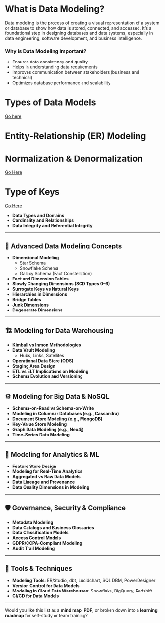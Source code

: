 # What is Data Modeling?
Data modeling is the process of creating a visual representation of a system or database to show how data is stored, connected, and accessed. It’s a foundational step in designing databases and data systems, especially in data engineering, software development, and business intelligence.
### Why is Data Modeling Important?
- Ensures data consistency and quality
- Helps in understanding data requirements
- Improves communication between stakeholders (business and technical)
- Optimizes database performance and scalability

# Types of Data Models
[Go here](https://github.com/yadavraganu/Data-Engineering/blob/main/Data%20Modeling/Stages%20of%20Data%20Modeling.md)

# Entity-Relationship (ER) Modeling

# Normalization & Denormalization
[Go Here](https://github.com/yadavraganu/Data-Engineering/blob/main/Data%20Modeling/Normalization.md)

# Type of Keys
[Go Here](https://github.com/yadavraganu/Data-Engineering/blob/main/Data%20Modeling/Type%20of%20Keys.md)

- **Data Types and Domains**
- **Cardinality and Relationships**
- **Data Integrity and Referential Integrity**

---

## 🧠 **Advanced Data Modeling Concepts**
- **Dimensional Modeling**
  - Star Schema
  - Snowflake Schema
  - Galaxy Schema (Fact Constellation)
- **Fact and Dimension Tables**
- **Slowly Changing Dimensions (SCD Types 0–6)**
- **Surrogate Keys vs Natural Keys**
- **Hierarchies in Dimensions**
- **Bridge Tables**
- **Junk Dimensions**
- **Degenerate Dimensions**

---

## 🏗️ **Modeling for Data Warehousing**
- **Kimball vs Inmon Methodologies**
- **Data Vault Modeling**
  - Hubs, Links, Satellites
- **Operational Data Store (ODS)**
- **Staging Area Design**
- **ETL vs ELT Implications on Modeling**
- **Schema Evolution and Versioning**

---

## ⚙️ **Modeling for Big Data & NoSQL**
- **Schema-on-Read vs Schema-on-Write**
- **Modeling in Columnar Databases (e.g., Cassandra)**
- **Document Store Modeling (e.g., MongoDB)**
- **Key-Value Store Modeling**
- **Graph Data Modeling (e.g., Neo4j)**
- **Time-Series Data Modeling**

---

## 🧪 **Modeling for Analytics & ML**
- **Feature Store Design**
- **Modeling for Real-Time Analytics**
- **Aggregated vs Raw Data Models**
- **Data Lineage and Provenance**
- **Data Quality Dimensions in Modeling**

---

## 🛡️ **Governance, Security & Compliance**
- **Metadata Modeling**
- **Data Catalogs and Business Glossaries**
- **Data Classification Models**
- **Access Control Models**
- **GDPR/CCPA-Compliant Modeling**
- **Audit Trail Modeling**

---

## 🧰 **Tools & Techniques**
- **Modeling Tools**: ER/Studio, dbt, Lucidchart, SQL DBM, PowerDesigner
- **Version Control for Data Models**
- **Modeling in Cloud Data Warehouses**: Snowflake, BigQuery, Redshift
- **CI/CD for Data Models**

---

Would you like this list as a **mind map**, **PDF**, or broken down into a **learning roadmap** for self-study or team training?
